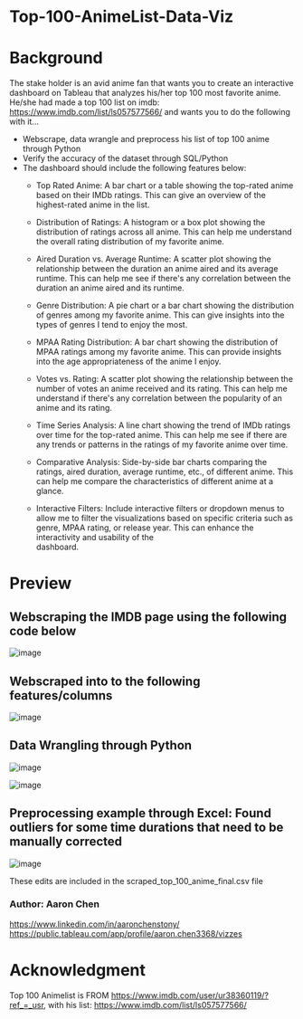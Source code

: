 # Top-100-AnimeList-Data-Viz


# Background
The stake holder is an avid anime fan that wants you to create an interactive dashboard on Tableau that analyzes his/her top 100 most favorite anime. He/she had made a top 100 list on imdb: https://www.imdb.com/list/ls057577566/ 
and wants you to do the following with it...

* Webscrape, data wrangle and preprocess his list of top 100 anime through Python
* Verify the accuracy of the dataset through SQL/Python
* The dashboard should include the following features below:
  - Top Rated Anime: A bar chart or a table showing the top-rated anime based on their IMDb ratings. This can give an overview of the highest-rated anime in the list.

  -  Distribution of Ratings: A histogram or a box plot showing the distribution of ratings across all anime. This can help me understand the overall rating distribution of my favorite anime.

  - Aired Duration vs. Average Runtime: A scatter plot showing the relationship between the duration an anime aired and its average runtime. This can help me see if there's any correlation between the duration an anime aired and its runtime.

  - Genre Distribution: A pie chart or a bar chart showing the distribution of genres among my favorite anime. This can give insights into the types of genres I tend to enjoy the most.

  - MPAA Rating Distribution: A bar chart showing the distribution of MPAA ratings among my favorite anime. This can provide insights into the age appropriateness of the anime I enjoy.

  - Votes vs. Rating: A scatter plot showing the relationship between the number of votes an anime received and its rating. This can help me understand if there's any correlation between the popularity of an anime and its rating.

  - Time Series Analysis: A line chart showing the trend of IMDb ratings over time for the top-rated anime. This can help me see if there are any trends or patterns in the ratings of my favorite anime over time.

  - Comparative Analysis: Side-by-side bar charts comparing the ratings, aired duration, average runtime, etc., of different anime. This can help me compare the characteristics of different anime at a glance.

  - Interactive Filters: Include interactive filters or dropdown menus to allow me to filter the visualizations based on specific criteria such as genre, MPAA rating, or release year. This can enhance the interactivity and usability of the   
     dashboard.

# Preview 

## Webscraping the IMDB page using the following code below 
![image](https://github.com/AaronChen589/Top-100-AnimeList-Data-Viz/assets/80292924/7d06262b-ed55-4501-a4bb-93022573b02e)

## Webscraped into to the following features/columns
![image](https://github.com/AaronChen589/Top-100-AnimeList-Data-Viz/assets/80292924/40d3523d-6e18-4b45-b49f-aae0de3bb170)

## Data Wrangling through Python
![image](https://github.com/AaronChen589/Top-100-AnimeList-Data-Viz/assets/80292924/49fa6aa8-1168-4c56-88ca-b4c5cb2ae004)

![image](https://github.com/AaronChen589/Top-100-AnimeList-Data-Viz/assets/80292924/9d15d1bb-97d1-44ad-bf25-2e3ecb636a57)

## Preprocessing example through Excel: Found outliers for some time durations that need to be manually corrected
![image](https://github.com/AaronChen589/Top-100-AnimeList-Data-Viz/assets/80292924/367e75bb-cd38-42b0-9a18-161fb7b74a1b)

These edits are included in the scraped_top_100_anime_final.csv file

### Author: Aaron Chen
https://www.linkedin.com/in/aaronchenstony/
https://public.tableau.com/app/profile/aaron.chen3368/vizzes 

# Acknowledgment
Top 100 Animelist is FROM https://www.imdb.com/user/ur38360119/?ref_=_usr, with his list: https://www.imdb.com/list/ls057577566/

